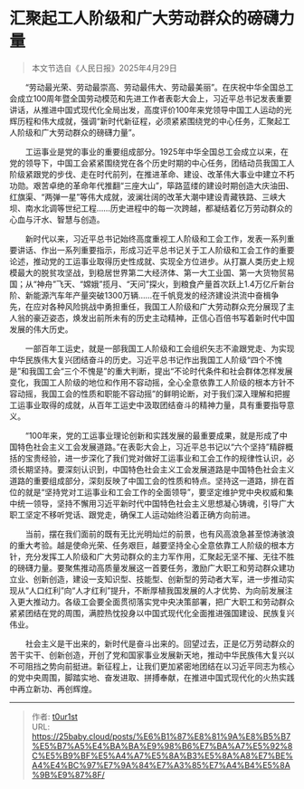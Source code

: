 # 汇聚起工人阶级和广大劳动群众的磅礴力量


> 本文节选自《人民日报》2025年4月29日

　　“劳动最光荣、劳动最崇高、劳动最伟大、劳动最美丽”。在庆祝中华全国总工会成立100周年暨全国劳动模范和先进工作者表彰大会上，习近平总书记发表重要讲话，从推进中国式现代化全局出发，高度评价100年来党领导中国工人运动的光辉历程和伟大成就，强调“新时代新征程，必须紧紧围绕党的中心任务，汇聚起工人阶级和广大劳动群众的磅礴力量”。

　　工运事业是党的事业的重要组成部分。1925年中华全国总工会成立以来，在党的领导下，中国工会紧紧围绕党在各个历史时期的中心任务，团结动员我国工人阶级紧跟党的步伐、走在时代前列，在推进革命、建设、改革伟大事业中建立不朽功勋。艰苦卓绝的革命年代推翻“三座大山”，筚路蓝缕的建设时期创造大庆油田、红旗渠、“两弹一星”等伟大成就，波澜壮阔的改革大潮中建设青藏铁路、三峡大坝、南水北调等世纪工程……历史进程中的每一次跨越，都凝结着亿万劳动群众的心血与汗水、智慧与创造。

　　新时代以来，习近平总书记始终高度重视工人阶级和工会工作，发表一系列重要讲话、作出一系列重要指示，形成习近平总书记关于工人阶级和工会工作的重要论述，推动党的工运事业取得历史性成就、实现全方位进步。从打赢人类历史上规模最大的脱贫攻坚战，到稳居世界第二大经济体、第一大工业国、第一大货物贸易国；从“神舟”飞天、“嫦娥”揽月、“天问”探火，到粮食产量首次跃上1.4万亿斤新台阶、新能源汽车年产量突破1300万辆……在千帆竞发的经济建设洪流中奋楫争先，在应对各种风险挑战中勇担重任，我国工人阶级和广大劳动群众充分展现了主人翁的豪迈姿态，焕发出前所未有的历史主动精神，正信心百倍书写着新时代中国发展的伟大历史。

　　一部百年工运史，就是一部我国工人阶级和工会组织矢志不渝跟党走、为实现中华民族伟大复兴团结奋斗的历史。习近平总书记作出我国工人阶级“四个不愧是”和我国工会“三个不愧是”的重大判断，提出“不论时代条件和社会群体怎样发展变化，我国工人阶级的地位和作用不容动摇，全心全意依靠工人阶级的根本方针不容动摇，我国工会的性质和职能不容动摇”的鲜明论断，对于我们深入理解和把握工运事业取得的成就，从百年工运史中汲取团结奋斗的精神力量，具有重要指导意义。

　　“100年来，党的工运事业理论创新和实践发展的最重要成果，就是形成了中国特色社会主义工会发展道路。”在表彰大会上，习近平总书记以“六个坚持”精辟概括的宝贵经验，进一步深化了我们党对做好工运事业和工会工作的规律性认识，必须长期坚持。要深刻认识到，中国特色社会主义工会发展道路是中国特色社会主义道路的重要组成部分，深刻反映了中国工会的性质和特点。坚持这一道路，排在首位的就是“坚持党对工运事业和工会工作的全面领导”，要坚定维护党中央权威和集中统一领导，坚持不懈用习近平新时代中国特色社会主义思想凝心铸魂，引导广大职工坚定不移听党话、跟党走，确保工人运动始终沿着正确方向前进。

　　当前，摆在我们面前的既有无比光明灿烂的前景，也有风高浪急甚至惊涛骇浪的重大考验。越是使命光荣、任务艰巨，越要坚持全心全意依靠工人阶级的根本方针，充分发挥工人阶级和广大劳动群众的主力军作用，汇聚起无坚不摧、无往不胜的磅礴力量。要聚焦推动高质量发展这一首要任务，激励广大职工和劳动群众建功立业、创新创造，建设一支知识型、技能型、创新型的劳动者大军，进一步推动实现从“人口红利”向“人才红利”提升，不断厚植我国发展的人才优势、为向前发展注入更大推动力。各级工会要全面贯彻落实党中央决策部署，把广大职工和劳动群众紧紧团结在党的周围，满腔热忱投身以中国式现代化全面推进强国建设、民族复兴伟业。

　　社会主义是干出来的，新时代是奋斗出来的。回望过去，正是亿万劳动群众的苦干实干、创新创造，开创了党和国家事业发展新天地，推动中华民族伟大复兴以不可阻挡之势向前挺进。新征程上，让我们更加紧密地团结在以习近平同志为核心的党中央周围，脚踏实地、奋发进取、拼搏奉献，在推进中国式现代化的火热实践中再立新功、再创辉煌。



---

> 作者: [t0ur1st](https://github.com/tyd2000)  
> URL: https://25baby.cloud/posts/%E6%B1%87%E8%81%9A%E8%B5%B7%E5%B7%A5%E4%BA%BA%E9%98%B6%E7%BA%A7%E5%92%8C%E5%B9%BF%E5%A4%A7%E5%8A%B3%E5%8A%A8%E7%BE%A4%E4%BC%97%E7%9A%84%E7%A3%85%E7%A4%B4%E5%8A%9B%E9%87%8F/  

